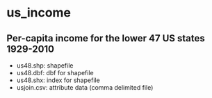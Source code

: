 us_income
=========

Per-capita income for the lower 47 US states 1929-2010
------------------------------------------------------

 * us48.shp: shapefile 
 * us48.dbf: dbf for shapefile
 * us48.shx: index for shapefile
 * usjoin.csv: attribute data (comma delimited file)
